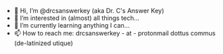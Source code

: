 - 👋 Hi, I’m @drcsanswerkey (aka Dr. C's Answer Key)
- 👀 I’m interested in (almost) all things tech...
- 🌱 I’m currently learning anything I can...
- 📫 How to reach me: drcsanswerkey - at - protonmail dottus commus (de-latinized utique)

<!---
drcsanswerkey/drcsanswerkey is a ✨ special ✨ repository because its `README.md` (this file) appears on your GitHub profile.
You can click the Preview link to take a look at your changes.
--->

